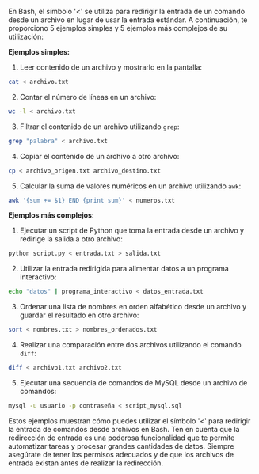 En Bash, el símbolo '<' se utiliza para redirigir la entrada de un comando desde un archivo en lugar de usar la entrada estándar. A continuación, te proporciono 5 ejemplos simples y 5 ejemplos más complejos de su utilización:

**Ejemplos simples:**
1. Leer contenido de un archivo y mostrarlo en la pantalla:
```bash
cat < archivo.txt
```

2. Contar el número de líneas en un archivo:
```bash
wc -l < archivo.txt
```

3. Filtrar el contenido de un archivo utilizando `grep`:
```bash
grep "palabra" < archivo.txt
```

4. Copiar el contenido de un archivo a otro archivo:
```bash
cp < archivo_origen.txt archivo_destino.txt
```

5. Calcular la suma de valores numéricos en un archivo utilizando `awk`:
```bash
awk '{sum += $1} END {print sum}' < numeros.txt
```

**Ejemplos más complejos:**
1. Ejecutar un script de Python que toma la entrada desde un archivo y redirige la salida a otro archivo:
```bash
python script.py < entrada.txt > salida.txt
```

2. Utilizar la entrada redirigida para alimentar datos a un programa interactivo:
```bash
echo "datos" | programa_interactivo < datos_entrada.txt
```

3. Ordenar una lista de nombres en orden alfabético desde un archivo y guardar el resultado en otro archivo:
```bash
sort < nombres.txt > nombres_ordenados.txt
```

4. Realizar una comparación entre dos archivos utilizando el comando `diff`:
```bash
diff < archivo1.txt archivo2.txt
```

5. Ejecutar una secuencia de comandos de MySQL desde un archivo de comandos:
```bash
mysql -u usuario -p contraseña < script_mysql.sql
```

Estos ejemplos muestran cómo puedes utilizar el símbolo '<' para redirigir la entrada de comandos desde archivos en Bash. Ten en cuenta que la redirección de entrada es una poderosa funcionalidad que te permite automatizar tareas y procesar grandes cantidades de datos. Siempre asegúrate de tener los permisos adecuados y de que los archivos de entrada existan antes de realizar la redirección.